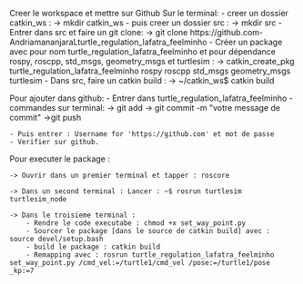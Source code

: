 
Creer le workspace et mettre sur Github 
Sur le terminal:
	- creer un dossier catkin_ws : 
 		-> mkdir catkin_ws
	- puis creer un dossier src : 
 		-> mkdir src
	- Entrer dans src et faire un git clone: 
 		-> git clone https://github.com-			AndriamananjaraLturtle_regulation_lafatra_feelminho
	- Créer un package avec pour nom turtle_regulation_lafatra_feelminho et pour dépendance rospy, roscpp, std_msgs, geometry_msgs et turtlesim : 
		-> catkin_create_pkg turtle_regulation_lafatra_feelminho rospy roscpp std_msgs geometry_msgs turtlesim
	- Dans src, faire un catkin build : 
 		-> ~/catkin_ws$ catkin build 


Pour ajouter dans github: 
	- Entrer dans turtle_regulation_lafatra_feelminho
	- commandes sur terminal: 
		-> git add
		-> git commit -m "votre message de commit"
		->git push

	- Puis entrer : Username for 'https://github.com' et mot de passe
	- Verifier sur github.


Pour executer le package :

	-> Ouvrir dans un premier terminal et tapper : roscore

	-> Dans un second terminal : Lancer : ~$ rosrun turtlesim turtlesim_node 

	-> Dans le troisieme terminal :
		- Rendre le code executabe : chmod +x set_way_point.py
		- Sourcer le package [dans le source de catkin build] avec : source devel/setup.bash
		- build le package : catkin build
		- Remapping avec : rosrun turtle_regulation_lafatra_feelminho set_way_point.py /cmd_vel:=/turtle1/cmd_vel /pose:=/turtle1/pose _kp:=7
